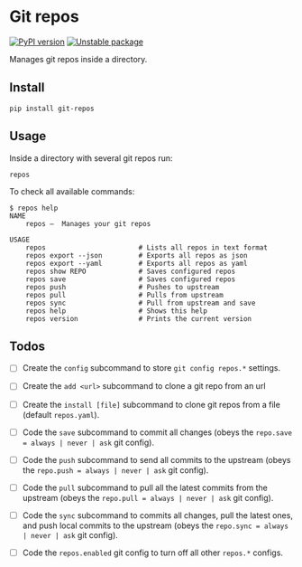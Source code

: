 # Git repos

[![PyPI version](https://badge.fury.io/py/git-repos.svg)](https://badge.fury.io/py/git-repos)
[![Unstable package](https://img.shields.io/badge/_Unstable_package_-_This_code_is_a_work_in_progress_-red)](https://semver.org)


Manages git repos inside a directory.


## Install

    pip install git-repos


## Usage

Inside a directory with several git repos run:

    repos

To check all available commands:

```
$ repos help
NAME
    repos —  Manages your git repos

USAGE
    repos                       # Lists all repos in text format
    repos export --json         # Exports all repos as json
    repos export --yaml         # Exports all repos as yaml
    repos show REPO             # Saves configured repos
    repos save                  # Saves configured repos
    repos push                  # Pushes to upstream
    repos pull                  # Pulls from upstream
    repos sync                  # Pull from upstream and save
    repos help                  # Shows this help
    repos version               # Prints the current version
```


## Todos

- [ ] Create the `config` subcommand to store `git config repos.*` settings.

- [ ] Create the `add <url>` subcommand to clone a git repo from an url

- [ ] Create the `install [file]` subcommand to clone git repos from a file
      (default `repos.yaml`).

- [ ] Code the `save` subcommand to commit all changes (obeys the
      `repo.save = always | never | ask` git config).

- [ ] Code the `push` subcommand to send all commits to the upstream (obeys the
      `repo.push = always | never | ask` git config).

- [ ] Code the `pull` subcommand to pull all the latest commits from the
      upstream (obeys the `repo.pull = always | never | ask` git config).

- [ ] Code the `sync` subcommand to commits all changes, pull the latest ones,
      and push local commits to the upstream (obeys the `repo.sync = always |
      never | ask` git config).

- [ ] Code the `repos.enabled` git config to turn off all other `repos.*`
      configs.
